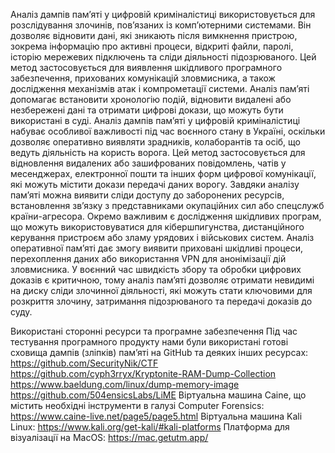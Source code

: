Аналіз дампів пам’яті у цифровій криміналістиці використовується для розслідування злочинів, пов’язаних із комп’ютерними системами. Він дозволяє відновити дані, які зникають після вимкнення пристрою, зокрема інформацію про активні процеси, відкриті файли, паролі, історію мережевих підключень та сліди діяльності підозрюваного.
Цей метод застосовується для виявлення шкідливого програмного забезпечення, прихованих комунікацій зловмисника, а також дослідження механізмів атак і компрометації системи. Аналіз пам’яті допомагає встановити хронологію подій, відновити видалені або незбережені дані та отримати цифрові докази, що можуть бути використані в суді.
Аналіз дампів пам’яті у цифровій криміналістиці набуває особливої важливості під час воєнного стану в Україні, оскільки дозволяє оперативно виявляти зрадників, колаборантів та осіб, що ведуть діяльність на користь ворога.
Цей метод застосовується для відновлення видалених або зашифрованих повідомлень, чатів у месенджерах, електронної пошти та інших форм цифрової комунікації, які можуть містити докази передачі даних ворогу. Завдяки аналізу пам’яті можна виявити сліди доступу до заборонених ресурсів, встановлення зв’язку з представниками окупаційних сил або спецслужб країни-агресора.
Окремо важливим є дослідження шкідливих програм, що можуть використовуватися для кібершпигунства, дистанційного керування пристроєм або зламу урядових і військових систем. Аналіз оперативної пам’яті дає змогу виявити приховані шкідливі процеси, перехоплення даних або використання VPN для анонімізації дій зловмисника.
У воєнний час швидкість збору та обробки цифрових доказів є критичною, тому аналіз пам’яті дозволяє отримати невидимі на диску сліди злочинної діяльності, які можуть стати ключовими для розкриття злочину, затримання підозрюваного та передачі доказів до суду.

Використані сторонні ресурси та програмне забезпечення
Під час тестування програмного продукту нами були використані готові сховища дампів (зліпків) памʼяті на GitHub та деяких інших ресурсах:
https://github.com/SecurityNik/CTF
https://github.com/cyph3rryx/Kryptonite-RAM-Dump-Collection
https://www.baeldung.com/linux/dump-memory-image
https://github.com/504ensicsLabs/LiME
Віртуальна машина Caine, що містить необхідні інструменти в галузі Computer Forensics: https://www.caine-live.net/page5/page5.html
Віртуальна машина Kali Linux: https://www.kali.org/get-kali/#kali-platforms
Платформа для візуалізації на MacOS: https://mac.getutm.app/
